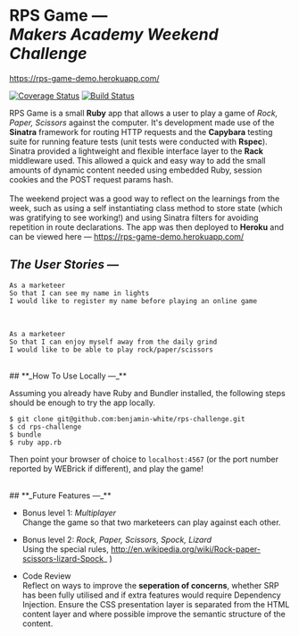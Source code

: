 # **RPS Game &mdash;**<br>_Makers Academy Weekend Challenge_

https://rps-game-demo.herokuapp.com/

[![Coverage Status](https://coveralls.io/repos/github/makersacademy/rps-challenge/badge.svg)](https://coveralls.io/github/makersacademy/rps-challenge) [![Build Status](https://travis-ci.org/benjamin-white/rps-challenge.svg?branch=master)](https://travis-ci.org/benjamin-white/rps-challenge)


RPS Game is a small **Ruby** app that allows a user to play a game of _Rock, Paper, Scissors_ against the computer. It's development made use of the **Sinatra** framework for routing HTTP requests and the **Capybara** testing suite for running feature tests (unit tests were conducted with **Rspec**). Sinatra provided a lightweight and flexible interface layer to the **Rack** middleware used. This allowed a quick and easy way to add the small amounts of dynamic content needed using embedded Ruby, session cookies and the POST request params hash.<br><br>
The weekend project was a good way to reflect on the learnings from the week, such as using a self instantiating class method to store state (which was gratifying to see working!) and using Sinatra filters for avoiding repetition in route declarations. The app was then deployed to **Heroku** and can be viewed here &mdash; https://rps-game-demo.herokuapp.com/

## **_The User Stories &mdash;_**

    As a marketeer
    So that I can see my name in lights
    I would like to register my name before playing an online game
&nbsp;

    As a marketeer
    So that I can enjoy myself away from the daily grind
    I would like to be able to play rock/paper/scissors
<br>
## **_How To Use Locally &mdash;_**

Assuming you already have Ruby and Bundler installed, the following steps should be enough to try the app locally.

    $ git clone git@github.com:benjamin-white/rps-challenge.git
    $ cd rps-challenge
    $ bundle
    $ ruby app.rb

Then point your browser of choice to `localhost:4567` (or the port number reported by WEBrick if different), and play the game!

<br>
## **_Future Features &mdash;_**

* Bonus level 1: _Multiplayer_ <br>Change the game so that two marketeers can play against each other.

* Bonus level 2: _Rock, Paper, Scissors, Spock, Lizard_ <br>Using the special rules, http://en.wikipedia.org/wiki/Rock-paper-scissors-lizard-Spock_ )

* Code Review <br>Reflect on ways to improve the **seperation of concerns**, whether SRP has been fully utilised and if extra features would require Dependency Injection. Ensure the CSS presentation layer is separated from the HTML content layer and where possible improve the semantic structure of the content.

<br>

